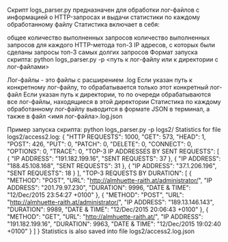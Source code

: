 Скрипт logs_parser.py предназначен для обработки лог-файлов с информацией о HTTP-запросах и выдачи статистики по каждому обработанному файлу Статистика включает в себя:

общее количество выполненных запросов
количество выполненных запросов для каждого HTTP-метода
топ-3 IP адресов, с которых были сделаны запросы
топ-3 самых долгих запросов
Формат запуска скрипта: python logs_parser.py -p <путь к лог-файлу или к директории с лог-файлами>

Лог-файлы - это файлы с расширением .log Если указан путь к конкретному лог-файлу, то обрабатывается только этот конкретный лог-файл Если указан путь к директории, то по очереди обрабатываются все лог-файлы, находящиеся в этой директории Статистика по каждому обработанному лог-файлу выводится в формате JSON в терминал, а также в файл <имя лог-файла>.log.json

Пример запуска скрипта: python logs_parser.py -p logs2/ Statistics for file logs2/access2.log: {
"HTTP REQUESTS": 1000,
"GET": 573,
"HEAD": 1,
"POST": 426,
"PUT": 0,
"PATCH": 0,
"DELETE": 0,
"CONNECT": 0,
"OPTIONS": 0,
"TRACE": 0,
"TOP-3 IP ADDRESSES BY SENT REQUESTS": [ { "IP ADDRESS": "191.182.199.16", "SENT REQUESTS": 37 }, { "IP ADDRESS": "188.45.108.168", "SENT REQUESTS": 31 }, { "IP ADDRESS": "37.1.206.196", "SENT REQUESTS": 18 } ], "TOP-3 REQUESTS BY DURATION": [ { "METHOD": "POST", "URL": "http://almhuette-raith.at/administrator/", "IP ADDRESS": "201.79.97.230", "DURATION": 9996, "DATE & TIME": "12/Dec/2015 23:54:27 +0100" }, { "METHOD": "POST", "URL": "http://almhuette-raith.at/administrator/", "IP ADDRESS": "189.13.146.143", "DURATION": 9989, "DATE & TIME": "12/Dec/2015 20:06:43 +0100" }, { "METHOD": "GET", "URL": "http://almhuette-raith.at/", "IP ADDRESS": "191.182.199.16", "DURATION": 9963, "DATE & TIME": "12/Dec/2015 19:02:40 +0100" } ] } Statistics is also saved into file logs2/access2.log.json